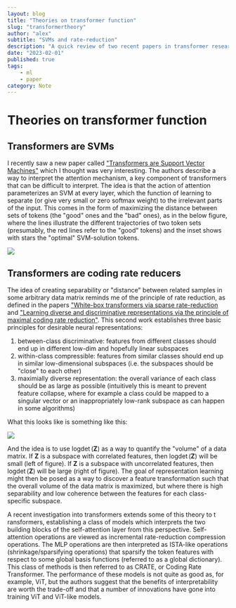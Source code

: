 ```yaml
---
layout: blog
title: "Theories on transformer function"
slug: "transformertheory"
author: "alex"
subtitle: "SVMs and rate-reduction"
description: "A quick review of two recent papers in transformer research"
date: "2023-02-01"
published: true
tags: 
    - ml
    - paper
category: Note
---
```



# Theories on transformer function

## Transformers are SVMs
I recently saw a new paper called ["Transformers are Support Vector Machines"](https://arxiv.org/abs/2308.16898) which I thought was very interesting. The authors describe a way to  interpret the attention mechanism, a key component of transformers that can be difficult to interpret. The idea is that the action of attention parameterizes an SVM at every layer, which the function of learning to separate (or give very small or zero softmax weight) to the irrelevant parts of the input. This comes in the form of maximizing the distance between sets of tokens (the "good" ones and the "bad" ones), as in the below figure, where the lines illustrate the different trajectories of two token sets (presumably, the red lines refer to the "good" tokens) and the inset shows with stars the "optimal" SVM-solution tokens.


<div class="drop-shadow-[0_5px_5px_rgba(0.5,0.5,0,0.5)]">
<img src="/transformertheory/svmsep.png">
</div>


## Transformers are coding rate reducers

The idea of creating separability or "distance" between related samples in some arbitrary data matrix reminds me of the principle of rate reduction, as defined in the papers ["White-box transformers via sparse rate-reduction](https://arxiv.org/abs/2006.08558) and ["Learning diverse and discriminative representations via the principle of maximal coding rate reduction"](https://arxiv.org/abs/2006.08558). This second work establishes three basic principles for desirable neural representations:

1. between-class discriminative: features from different classes should end up in different low-dim and hopefully linear subspaces
2. within-class compressible: features from similar classes should end up in similar low-dimensional subspaces (i.e. the subspaces should be "close" to each other)
3. maximially diverse representation: the overall variance of each class should be as large as possible (intuitively this is meant to prevent feature collapse, where for example a class could be mapped to a singular vector or an inappropriately low-rank subspace as can happen in some algorithms)

What this looks like is something like this:

<img src="/transformertheory/ballrr.png">

And the idea is to use $\mathrm{log} \det(\mathbf{Z})$ as a way to quantify the "volume" of a data matrix. If $\mathbf{Z}$ is a subspace with correlated features, then $\mathrm{log} \det(\mathbf{Z})$ will be small (left of figure). If $\mathbf{Z}$ is a subspace with uncorrelated features, then $\mathrm{log} \det(\mathbf{Z})$ will be large (right of figure). The goal of representation learning might then be posed as a way to discover a feature transformation such that the overall volume of the data matrix is maximized, but where there is high separability and low coherence between the features for each class-specific subspace.

A recent investigation into transformers extends some of this theory to t ransformers, establishing a class of models which interprets the two building blocks of the self-attention layer from this perspective. Self-attention operations are viewed as incremental rate-reduction compression operations. The MLP operations are then interpreted as ISTA-like operations (shrinkage/sparsifying operations) that sparsify the token features with respect to some global basis functions (referred to as a global dictionary). This class of methods is then referred to as CRATE, or Coding Rate Transformer. The performance of these models is not quite as good as, for example, ViT, but the authors suggest that the benefits of interpretability are worth the trade-off and that a number of innovations have gone into training ViT and ViT-like models. 